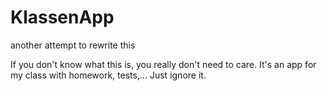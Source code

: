 # KlassenApp

another attempt to rewrite this

If you don't know what this is, you really don't need to care. It's an app for my class with homework, tests,... Just ignore it.
